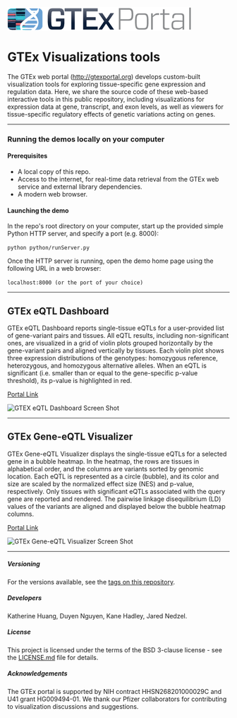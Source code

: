 
![GTEx logo](/images/gtex2.png) 

# GTEx Visualizations tools
The GTEx web portal (http://gtexportal.org) develops custom-built visualization tools for exploring tissue-specific gene expression and regulation data. Here, we share the source code of these web-based interactive tools in this public repository, including visualizations for expression data at gene, transcript, and exon levels, as well as viewers for tissue-specific regulatory effects of genetic variations acting on genes.  

---

### Running the demos locally on your computer
#### Prerequisites
* A local copy of this repo.
* Access to the internet, for real-time data retrieval from the GTEx web service and external library dependencies.
* A modern web browser.
#### Launching the demo
In the repo's root directory on your computer, start up the provided simple Python HTTP server, and specify a port (e.g. 8000):

```python python/runServer.py```

Once the HTTP server is running, open the demo home page using the following URL in a web browser: 

```localhost:8000 (or the port of your choice)``` 

---

## GTEx eQTL Dashboard
GTEx eQTL Dashboard reports single-tissue eQTLs for a user-provided list of gene-variant pairs and tissues. All eQTL results, including non-significant ones, are visualized in a grid of violin plots grouped horizontally by the gene-variant pairs and aligned vertically by tissues. Each violin plot shows three expression distributions of the genotypes: homozygous reference, heterozygous, and homozygous alternative alleles. When an eQTL is significant (i.e. smaller than or equal to the gene-specific p-value threshold), its p-value is highlighted in red.

[Portal Link](https://gtexportal.org/home/eqtlDashboardPage)

![GTEX eQTL Dashboard Screen Shot](/images/GTEx-eQTL-dashboard.png)

---

## GTEx Gene-eQTL Visualizer
GTEx Gene-eQTL Visualizer displays the single-tissue eQTLs for a selected gene in a bubble
heatmap. In the heatmap, the rows are tissues in alphabetical order, and the columns are variants sorted by
genomic location. Each eQTL is represented as a circle (bubble), and its color and size are
scaled by the normalized effect size (NES) and p-value, respectively. Only tissues with
significant eQTLs associated with the query gene are reported and rendered. The pairwise linkage
disequilibrium (LD) values of the variants are aligned and displayed below the bubble heatmap
columns.

[Portal Link](https://gtexportal.org/home/bubbleHeatmapPage/ACTN3)

![GTEx Gene-eQTL Visualizer Screen Shot](/images/GTEx-gene-eqtl-visualizer.png)

---

##### Versioning
For the versions available, see the [tags on this repository](https://github.com/broadinstitute/gtex-viz/tags).

##### Developers
Katherine Huang, Duyen Nguyen, Kane Hadley, Jared Nedzel.

##### License
This project is licensed under the terms of the BSD 3-clause license - see the [LICENSE.md](LICENSE.md) file for details.

##### Acknowledgements
The GTEx portal is supported by NIH contract HHSN268201000029C and U41 grant HG009494-01. We thank our Pfizer collaborators for contributing to visualization discussions and suggestions. 


